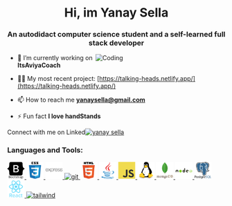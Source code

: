 <h1 align="center">Hi, im Yanay Sella</h1>
<h3 align="center">An autodidact computer science student and a self-learned full stack developer</h3>
<img align="right" alt="Coding" width="300" src="[https://instagram.fsdv2-1.fna.fbcdn.net/v/t51.2885-15/277291508_135379425718800_6735890101527664148_n.jpg?stp=dst-jpg_e35&_nc_ht=instagram.fsdv2-1.fna.fbcdn.net&_nc_cat=100&_nc_ohc=v9R92P0zlEgAX8RzdK7&edm=ABmJApABAAAA&ccb=7-5&ig_cache_key=MjgwNDE2MjQyMDM0NjI1MTIzMQ%3D%3D.2-ccb7-5&oh=00_AfBTT7JJRu7JvzIVF4k09dNcFP7Ly-El5NzThWKu3_W6Cg&oe=644938F8&_nc_sid=6136e7](https://lh3.google.com/u/0/d/1gJXCONDC0NNK3MshgUp2Rn6UTnXCcLiE=w3000-h6492-iv1)">

- 🔭 I’m currently working on **ItsAviyaCoach**

- 👨‍💻 My most recent project: [https://talking-heads.netlify.app/](https://talking-heads.netlify.app/)

- 📫 How to reach me **yanaysella@gmail.com**

- ⚡ Fun fact **I love handStands**


<p align="left"> Connect with me on Linked<a href="https://linkedin.com/in/yanay sella" target="blank"><img src="https://raw.githubusercontent.com/rahuldkjain/github-profile-readme-generator/master/src/images/icons/Social/linked-in-alt.svg" alt="yanay sella" height="15" width="20"/></a>
</p>

<h3 align="left">Languages and Tools:</h3>
<p align="left"> <a href="https://getbootstrap.com" target="_blank" rel="noreferrer"> <img src="https://raw.githubusercontent.com/devicons/devicon/master/icons/bootstrap/bootstrap-plain-wordmark.svg" alt="bootstrap" width="40" height="40"/> </a> <a href="https://www.w3schools.com/css/" target="_blank" rel="noreferrer"> <img src="https://raw.githubusercontent.com/devicons/devicon/master/icons/css3/css3-original-wordmark.svg" alt="css3" width="40" height="40"/> </a> <a href="https://expressjs.com" target="_blank" rel="noreferrer"> <img src="https://raw.githubusercontent.com/devicons/devicon/master/icons/express/express-original-wordmark.svg" alt="express" width="40" height="40"/> </a> <a href="https://git-scm.com/" target="_blank" rel="noreferrer"> <img src="https://www.vectorlogo.zone/logos/git-scm/git-scm-icon.svg" alt="git" width="40" height="40"/> </a> <a href="https://www.w3.org/html/" target="_blank" rel="noreferrer"> <img src="https://raw.githubusercontent.com/devicons/devicon/master/icons/html5/html5-original-wordmark.svg" alt="html5" width="40" height="40"/> </a> <a href="https://www.java.com" target="_blank" rel="noreferrer"> <img src="https://raw.githubusercontent.com/devicons/devicon/master/icons/java/java-original.svg" alt="java" width="40" height="40"/> </a> <a href="https://developer.mozilla.org/en-US/docs/Web/JavaScript" target="_blank" rel="noreferrer"> <img src="https://raw.githubusercontent.com/devicons/devicon/master/icons/javascript/javascript-original.svg" alt="javascript" width="40" height="40"/> </a> <a href="https://www.linux.org/" target="_blank" rel="noreferrer"> <img src="https://raw.githubusercontent.com/devicons/devicon/master/icons/linux/linux-original.svg" alt="linux" width="40" height="40"/> </a> <a href="https://www.mongodb.com/" target="_blank" rel="noreferrer"> <img src="https://raw.githubusercontent.com/devicons/devicon/master/icons/mongodb/mongodb-original-wordmark.svg" alt="mongodb" width="40" height="40"/> </a> <a href="https://nodejs.org" target="_blank" rel="noreferrer"> <img src="https://raw.githubusercontent.com/devicons/devicon/master/icons/nodejs/nodejs-original-wordmark.svg" alt="nodejs" width="40" height="40"/> </a> <a href="https://www.postgresql.org" target="_blank" rel="noreferrer"> <img src="https://raw.githubusercontent.com/devicons/devicon/master/icons/postgresql/postgresql-original-wordmark.svg" alt="postgresql" width="40" height="40"/> </a> <a href="https://reactjs.org/" target="_blank" rel="noreferrer"> <img src="https://raw.githubusercontent.com/devicons/devicon/master/icons/react/react-original-wordmark.svg" alt="react" width="40" height="40"/> </a> <a href="https://tailwindcss.com/" target="_blank" rel="noreferrer"> <img src="https://www.vectorlogo.zone/logos/tailwindcss/tailwindcss-icon.svg" alt="tailwind" width="40" height="40"/> </a> </p>
